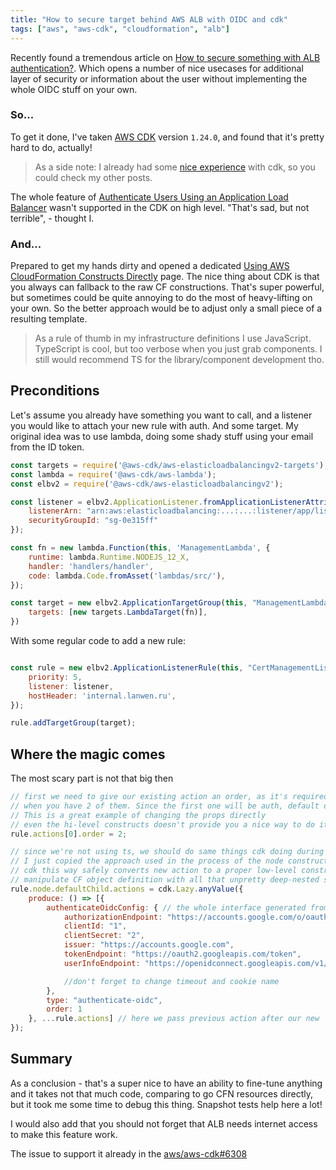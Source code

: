 ```yaml
---
title: "How to secure target behind AWS ALB with OIDC and cdk"
tags: ["aws", "aws-cdk", "cloudformation", "alb"]
---
```


Recently found a tremendous article on [How to secure something with ALB authentication?](https://cloudonaut.io/how-to-secure-your-devops-tools-with-alb-authentication/).
Which opens a number of nice usecases for additional layer of security or information about the user without implementing the whole OIDC stuff
on your own.

### So...

To get it done, I've taken [AWS CDK](https://aws.amazon.com/cdk) version `1.24.0`, and found that it's pretty hard to do, actually!

> As a side note: I already had some [nice experience](/posts/tags/aws-cdk) with cdk, so you could check my other posts.

The whole feature of [Authenticate Users Using an Application Load Balancer](https://docs.aws.amazon.com/elasticloadbalancing/latest/application/listener-authenticate-users.html) 
wasn't supported in the CDK on high level. "That's sad, but not terrible", - thought I.

### And...

Prepared to get my hands dirty and opened a dedicated [Using AWS CloudFormation Constructs Directly](https://docs.aws.amazon.com/cdk/latest/guide/cfn_layer.html) page.
The nice thing about CDK is that you always can fallback to the raw CF constructions. That's super powerful, but sometimes could be quite annoying to do the most of heavy-lifting on your own. 
So the better approach would be to adjust only a small piece of a resulting template.

> As a rule of thumb in my infrastructure definitions I use JavaScript. 
TypeScript is cool, but too verbose when you just grab components. I still would recommend TS for the library/component development tho.

## Preconditions

Let's assume you already have something you want to call, and a listener you would like to attach your new rule with auth. 
And some target. My original idea was to use lambda, doing some shady stuff using your email from the ID token.

```javascript
const targets = require('@aws-cdk/aws-elasticloadbalancingv2-targets');
const lambda = require('@aws-cdk/aws-lambda');
const elbv2 = require('@aws-cdk/aws-elasticloadbalancingv2');

const listener = elbv2.ApplicationListener.fromApplicationListenerAttributes(this, "Listener", { 
    listenerArn: "arn:aws:elasticloadbalancing:...:...:listener/app/listnr-17DIUG621IW/9a3d87dsm5479f7f6/c99ba2344014371",
    securityGroupId: "sg-0e315ff"
});

const fn = new lambda.Function(this, 'ManagementLambda', {
    runtime: lambda.Runtime.NODEJS_12_X,
    handler: 'handlers/handler',
    code: lambda.Code.fromAsset('lambdas/src/'),
});

const target = new elbv2.ApplicationTargetGroup(this, "ManagementLambdaTargetGroup", {
    targets: [new targets.LambdaTarget(fn)],
})
```

With some regular code to add a new rule:

```javascript

const rule = new elbv2.ApplicationListenerRule(this, "CertManagementListenerRule", {
    priority: 5,
    listener: listener,
    hostHeader: 'internal.lanwen.ru',
});

rule.addTargetGroup(target);
```

## Where the magic comes

The most scary part is not that big then
```javascript
// first we need to give our existing action an order, as it's required 
// when you have 2 of them. Since the first one will be auth, default one goes to the second place.
// This is a great example of changing the props directly 
// even the hi-level constructs doesn't provide you a nice way to do it 
rule.actions[0].order = 2;

// since we're not using ts, we should do same things cdk doing during conversion on our own
// I just copied the approach used in the process of the node construction in the lib, when you do `addTargetGroup`
// cdk this way safely converts new action to a proper low-level construction without need from our side to directly
// manipulate CF object definition with all that unpretty deep-nested stuff.
rule.node.defaultChild.actions = cdk.Lazy.anyValue({
    produce: () => [{
        authenticateOidcConfig: { // the whole interface generated from the cfn, so already available as is
            authorizationEndpoint: "https://accounts.google.com/o/oauth2/v2/auth",
            clientId: "1",
            clientSecret: "2",
            issuer: "https://accounts.google.com",
            tokenEndpoint: "https://oauth2.googleapis.com/token",
            userInfoEndpoint: "https://openidconnect.googleapis.com/v1/userinfo"

            //don't forget to change timeout and cookie name
        },
        type: "authenticate-oidc",
        order: 1
    }, ...rule.actions] // here we pass previous action after our new
});
```

## Summary

As a conclusion - that's a super nice to have an ability to fine-tune anything and it takes not that much code,
comparing to go CFN resources directly, but it took me some time to debug this thing. Snapshot tests help here a lot!

I would also add that you should not forget that ALB needs internet access to make this feature work.

The issue to support it already in the [aws/aws-cdk#6308](https://github.com/aws/aws-cdk/issues/6308) 